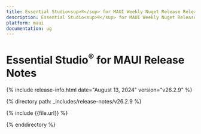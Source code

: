 ```yaml
---
title: Essential Studio<sup>®</sup> for MAUI Weekly Nuget Release Release Notes  
description: Essential Studio<sup>®</sup> for MAUI Weekly Nuget Release Release Notes  
platform: maui
documentation: ug
---
```


# Essential Studio<sup>®</sup> for MAUI  Release Notes  

{% include release-info.html date="August 13, 2024"  version="v26.2.9" %} 

{% directory path: _includes/release-notes/v26.2.9 %}

{% include {{file.url}} %}

{% enddirectory %}